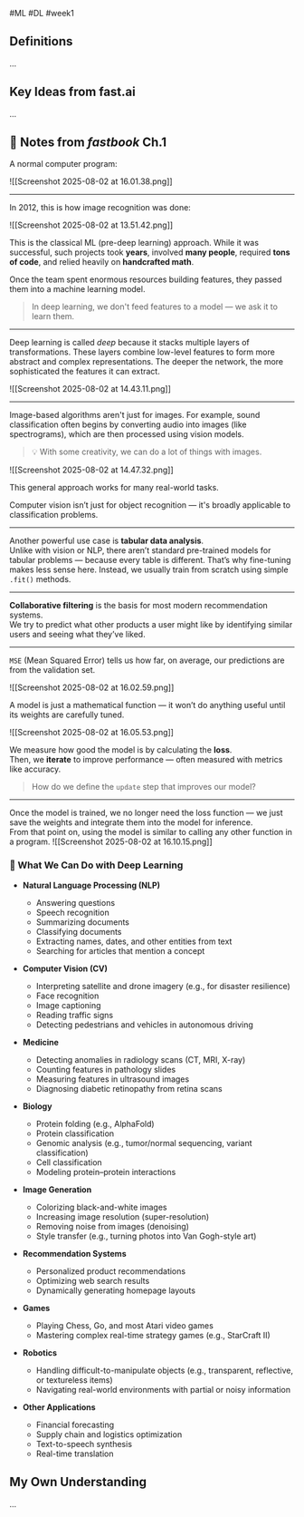 #ML #DL #week1 
## Definitions

...

## Key Ideas from fast.ai

...

## 📖 Notes from *fastbook* Ch.1

A normal computer program:

![[Screenshot 2025-08-02 at 16.01.38.png]]

---

In 2012, this is how image recognition was done:

![[Screenshot 2025-08-02 at 13.51.42.png]]

This is the classical ML (pre-deep learning) approach. While it was successful, such projects took **years**, involved **many people**, required **tons of code**, and relied heavily on **handcrafted math**.

Once the team spent enormous resources building features, they passed them into a machine learning model.

> In deep learning, we don't feed features to a model — we ask it to learn them.

---

Deep learning is called *deep* because it stacks multiple layers of transformations. These layers combine low-level features to form more abstract and complex representations. The deeper the network, the more sophisticated the features it can extract.

![[Screenshot 2025-08-02 at 14.43.11.png]]

---

Image-based algorithms aren't just for images. For example, sound classification often begins by converting audio into images (like spectrograms), which are then processed using vision models.

> 💡 With some creativity, we can do a lot of things with images.

![[Screenshot 2025-08-02 at 14.47.32.png]]

This general approach works for many real-world tasks.

Computer vision isn’t just for object recognition — it's broadly applicable to classification problems.

---

Another powerful use case is **tabular data analysis**.  
Unlike with vision or NLP, there aren’t standard pre-trained models for tabular problems — because every table is different. That’s why fine-tuning makes less sense here. Instead, we usually train from scratch using simple `.fit()` methods.

---

**Collaborative filtering** is the basis for most modern recommendation systems.  
We try to predict what other products a user might like by identifying similar users and seeing what they’ve liked.

---

`MSE` (Mean Squared Error) tells us how far, on average, our predictions are from the validation set.

![[Screenshot 2025-08-02 at 16.02.59.png]]

A model is just a mathematical function — it won’t do anything useful until its weights are carefully tuned.

![[Screenshot 2025-08-02 at 16.05.53.png]]

We measure how good the model is by calculating the **loss**.  
Then, we **iterate** to improve performance — often measured with metrics like accuracy.

> How do we define the `update` step that improves our model?

---

Once the model is trained, we no longer need the loss function — we just save the weights and integrate them into the model for inference.  
From that point on, using the model is similar to calling any other function in a program.
![[Screenshot 2025-08-02 at 16.10.15.png]]

### 🤖 What We Can Do with Deep Learning

- **Natural Language Processing (NLP)**
	- Answering questions
	- Speech recognition
	- Summarizing documents
	- Classifying documents
	- Extracting names, dates, and other entities from text
	- Searching for articles that mention a concept

- **Computer Vision (CV)**
	- Interpreting satellite and drone imagery (e.g., for disaster resilience)
	- Face recognition
	- Image captioning
	- Reading traffic signs
	- Detecting pedestrians and vehicles in autonomous driving

- **Medicine**
	- Detecting anomalies in radiology scans (CT, MRI, X-ray)
	- Counting features in pathology slides
	- Measuring features in ultrasound images
	- Diagnosing diabetic retinopathy from retina scans

- **Biology**
	- Protein folding (e.g., AlphaFold)
	- Protein classification
	- Genomic analysis (e.g., tumor/normal sequencing, variant classification)
	- Cell classification
	- Modeling protein–protein interactions

- **Image Generation**
	- Colorizing black-and-white images
	- Increasing image resolution (super-resolution)
	- Removing noise from images (denoising)
	- Style transfer (e.g., turning photos into Van Gogh-style art)

- **Recommendation Systems**
	- Personalized product recommendations
	- Optimizing web search results
	- Dynamically generating homepage layouts

- **Games**
	- Playing Chess, Go, and most Atari video games
	- Mastering complex real-time strategy games (e.g., StarCraft II)

- **Robotics**
	- Handling difficult-to-manipulate objects (e.g., transparent, reflective, or textureless items)
	- Navigating real-world environments with partial or noisy information

- **Other Applications**
	- Financial forecasting
	- Supply chain and logistics optimization
	- Text-to-speech synthesis
	- Real-time translation

## My Own Understanding

...